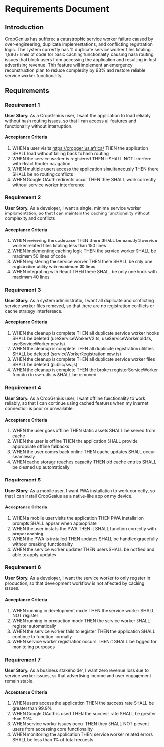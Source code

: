 # Requirements Document

## Introduction

CropGenius has suffered a catastrophic service worker failure caused by over-engineering, duplicate implementations, and conflicting registration logic. The system currently has 11 duplicate service worker files totaling 1,880+ lines of code for basic caching functionality, causing hash routing issues that block users from accessing the application and resulting in lost advertising revenue. This feature will implement an emergency reconstruction plan to reduce complexity by 93% and restore reliable service worker functionality.

## Requirements

### Requirement 1

**User Story:** As a CropGenius user, I want the application to load reliably without hash routing issues, so that I can access all features and functionality without interruption.

#### Acceptance Criteria

1. WHEN a user visits https://cropgenius.africa/ THEN the application SHALL load without falling back to hash routing
2. WHEN the service worker is registered THEN it SHALL NOT interfere with React Router navigation
3. WHEN multiple users access the application simultaneously THEN there SHALL be no routing conflicts
4. WHEN Google OAuth redirects occur THEN they SHALL work correctly without service worker interference

### Requirement 2

**User Story:** As a developer, I want a single, minimal service worker implementation, so that I can maintain the caching functionality without complexity and conflicts.

#### Acceptance Criteria

1. WHEN reviewing the codebase THEN there SHALL be exactly 3 service worker related files totaling less than 150 lines
2. WHEN implementing caching logic THEN the service worker SHALL be maximum 50 lines of code
3. WHEN registering the service worker THEN there SHALL be only one registration utility with maximum 30 lines
4. WHEN integrating with React THEN there SHALL be only one hook with maximum 40 lines

### Requirement 3

**User Story:** As a system administrator, I want all duplicate and conflicting service worker files removed, so that there are no registration conflicts or cache strategy interference.

#### Acceptance Criteria

1. WHEN the cleanup is complete THEN all duplicate service worker hooks SHALL be deleted (useServiceWorkerV2.ts, useServiceWorker.old.ts, useServiceWorker.new.ts)
2. WHEN the cleanup is complete THEN all duplicate registration utilities SHALL be deleted (serviceWorkerRegistration.new.ts)
3. WHEN the cleanup is complete THEN all duplicate service worker files SHALL be deleted (public/sw.js)
4. WHEN the cleanup is complete THEN the broken registerServiceWorker function in sw-utils.ts SHALL be removed

### Requirement 4

**User Story:** As a CropGenius user, I want offline functionality to work reliably, so that I can continue using cached features when my internet connection is poor or unavailable.

#### Acceptance Criteria

1. WHEN the user goes offline THEN static assets SHALL be served from cache
2. WHEN the user is offline THEN the application SHALL provide appropriate offline fallbacks
3. WHEN the user comes back online THEN cache updates SHALL occur seamlessly
4. WHEN cache storage reaches capacity THEN old cache entries SHALL be cleaned up automatically

### Requirement 5

**User Story:** As a mobile user, I want PWA installation to work correctly, so that I can install CropGenius as a native-like app on my device.

#### Acceptance Criteria

1. WHEN a mobile user visits the application THEN PWA installation prompts SHALL appear when appropriate
2. WHEN the user installs the PWA THEN it SHALL function correctly with proper caching
3. WHEN the PWA is installed THEN updates SHALL be handled gracefully without breaking functionality
4. WHEN the service worker updates THEN users SHALL be notified and able to apply updates

### Requirement 6

**User Story:** As a developer, I want the service worker to only register in production, so that development workflow is not affected by caching issues.

#### Acceptance Criteria

1. WHEN running in development mode THEN the service worker SHALL NOT register
2. WHEN running in production mode THEN the service worker SHALL register automatically
3. WHEN the service worker fails to register THEN the application SHALL continue to function normally
4. WHEN service worker registration occurs THEN it SHALL be logged for monitoring purposes

### Requirement 7

**User Story:** As a business stakeholder, I want zero revenue loss due to service worker issues, so that advertising income and user engagement remain stable.

#### Acceptance Criteria

1. WHEN users access the application THEN the success rate SHALL be greater than 99.9%
2. WHEN Google OAuth is used THEN the success rate SHALL be greater than 99%
3. WHEN service worker issues occur THEN they SHALL NOT prevent users from accessing core functionality
4. WHEN monitoring the application THEN service worker related errors SHALL be less than 1% of total requests
